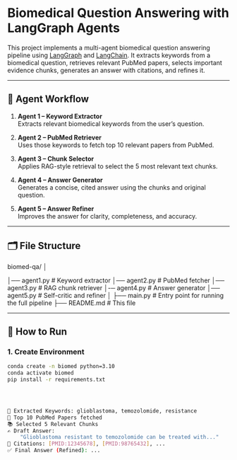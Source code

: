 # Biomedical Question Answering with LangGraph Agents

This project implements a multi-agent biomedical question answering pipeline using [LangGraph](https://github.com/langchain-ai/langgraph) and [LangChain](https://www.langchain.com/). It extracts keywords from a biomedical question, retrieves relevant PubMed papers, selects important evidence chunks, generates an answer with citations, and refines it.

---

## 🧠 Agent Workflow

1. **Agent 1 – Keyword Extractor**  
   Extracts relevant biomedical keywords from the user’s question.

2. **Agent 2 – PubMed Retriever**  
   Uses those keywords to fetch top 10 relevant papers from PubMed.

3. **Agent 3 – Chunk Selector**  
   Applies RAG-style retrieval to select the 5 most relevant text chunks.

4. **Agent 4 – Answer Generator**  
   Generates a concise, cited answer using the chunks and original question.

5. **Agent 5 – Answer Refiner**  
   Improves the answer for clarity, completeness, and accuracy.

---

## 🗂️ File Structure
biomed-qa/
│

│── agent1.py       # Keyword extractor
│── agent2.py       # PubMed fetcher
│── agent3.py       # RAG chunk retriever
│-─ agent4.py       # Answer generator
│── agent5.py       # Self-critic and refiner
│
├── main.py             # Entry point for running the full pipeline
├── README.md           # This file





---

## 🚀 How to Run

### 1. Create Environment

```bash
conda create -n biomed python=3.10
conda activate biomed
pip install -r requirements.txt




🧠 Extracted Keywords: glioblastoma, temozolomide, resistance
📄 Top 10 PubMed Papers fetched
📚 Selected 5 Relevant Chunks
✍️ Draft Answer:
    "Glioblastoma resistant to temozolomide can be treated with..."
📎 Citations: [PMID:12345678], [PMID:98765432], ...
✅ Final Answer (Refined): ...
